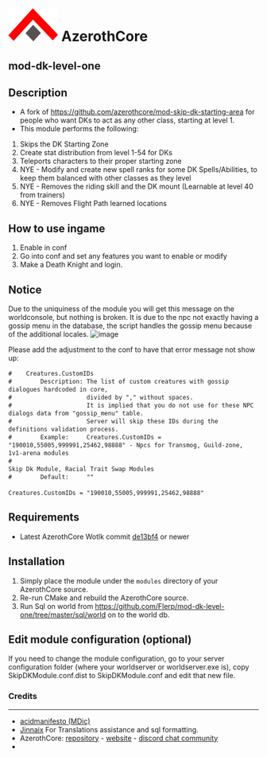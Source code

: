# ![logo](https://raw.githubusercontent.com/azerothcore/azerothcore.github.io/master/images/logo-github.png) AzerothCore

## mod-dk-level-one

## Description

- A fork of https://github.com/azerothcore/mod-skip-dk-starting-area for people who want DKs to act as any other class, starting at level 1.
- This module performs the following:

1. Skips the DK Starting Zone
2. Create stat distribution from level 1-54 for DKs
3. Teleports characters to their proper starting zone
4. NYE - Modify and create new spell ranks for some DK Spells/Abilities, to keep them balanced with other classes as they level
5. NYE - Removes the riding skill and the DK mount (Learnable at level 40 from trainers)
6. NYE - Removes Flight Path learned locations

## How to use ingame

1. Enable in conf
2. Go into conf and set any features you want to enable or modify
3. Make a Death Knight and login.

## Notice

Due to the uniquiness of the module you will get this message on the worldconsole, but nothing is broken. It is due to the npc not exactly having a gossip menu in the database, the script handles the gossip menu because of the additional locales.
![image](https://user-images.githubusercontent.com/16887899/152654078-7b94c62c-a5e8-42ed-96ed-39ffaacf38b1.png)

Please add the adjustment to the conf to have that error message not show up:
```
#    Creatures.CustomIDs
#        Description: The list of custom creatures with gossip dialogues hardcoded in core,
#                     divided by "," without spaces.
#                     It is implied that you do not use for these NPC dialogs data from "gossip_menu" table.
#                     Server will skip these IDs during the definitions validation process.
#        Example:     Creatures.CustomIDs = "190010,55005,999991,25462,98888" - Npcs for Transmog, Guild-zone, 1v1-arena modules
#                                                                               Skip Dk Module, Racial Trait Swap Modules
#        Default:     ""

Creatures.CustomIDs = "190010,55005,999991,25462,98888"
```

## Requirements

- Latest AzerothCore Wotlk commit [de13bf4](https://github.com/azerothcore/azerothcore-wotlk/commit/de13bf426e162ee10cbd5470cec74122d1d4afa0) or newer

## Installation

1. Simply place the module under the `modules` directory of your AzerothCore source. 
2. Re-run CMake and rebuild the AzerothCore source.
3. Run Sql on world from https://github.com/Flerp/mod-dk-level-one/tree/master/sql/world on to the world db.

## Edit module configuration (optional)

If you need to change the module configuration, go to your server configuration folder (where your worldserver or worldserver.exe is), copy SkipDKModule.conf.dist to SkipDKModule.conf and edit that new file.

### Credits ###
------------------------------------------------------------------------------------------------------------------
- [acidmanifesto (MDic)](https://github.com/acidmanifesto/TC-Custom-Scripts/tree/main/335%20TC/Official%20Trinitycore%20Custom%20Scripts/Official%20Merged/Skip%20Death%20Knight%20Starter%20Area%20Module)
- [Jinnaix](https://github.com/Jinnaix) For Translations assistance and sql formatting.
- AzerothCore: [repository](https://github.com/azerothcore) - [website](http://azerothcore.org/) - [discord chat community](https://discord.gg/PaqQRkd)
-
